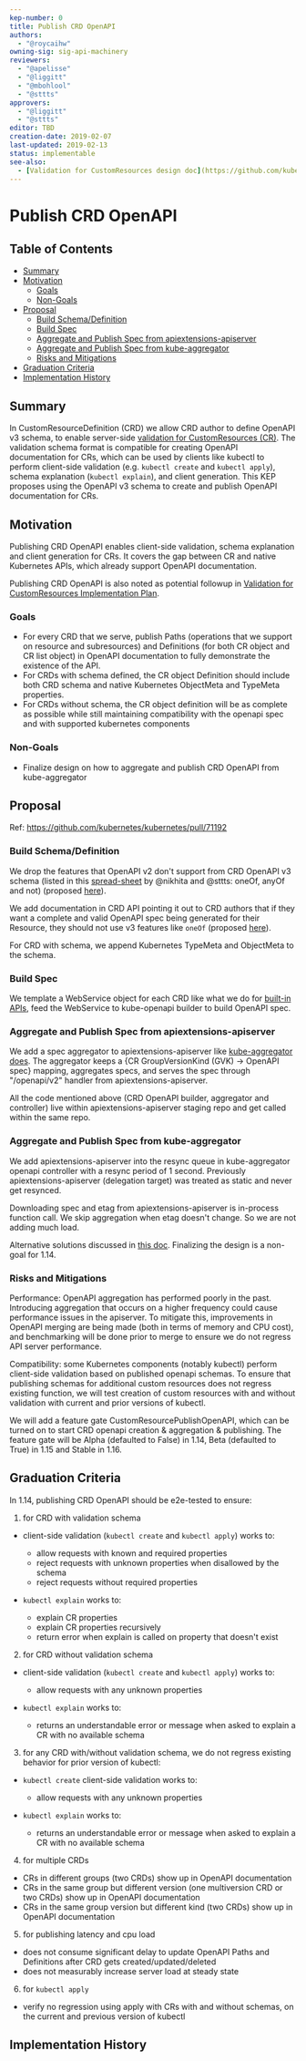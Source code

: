 ```yaml
---
kep-number: 0
title: Publish CRD OpenAPI
authors:
  - "@roycaihw"
owning-sig: sig-api-machinery
reviewers:
  - "@apelisse"
  - "@liggitt"
  - "@mbohlool"
  - "@sttts"
approvers:
  - "@liggitt"
  - "@sttts"
editor: TBD
creation-date: 2019-02-07
last-updated: 2019-02-13
status: implementable
see-also:
  - [Validation for CustomResources design doc](https://github.com/kubernetes/community/blob/master/contributors/design-proposals/api-machinery/customresources-validation.md)
---
```


# Publish CRD OpenAPI

## Table of Contents

<!-- toc -->
- [Summary](#summary)
- [Motivation](#motivation)
  - [Goals](#goals)
  - [Non-Goals](#non-goals)
- [Proposal](#proposal)
  - [Build Schema/Definition](#build-schemadefinition)
  - [Build Spec](#build-spec)
  - [Aggregate and Publish Spec from apiextensions-apiserver](#aggregate-and-publish-spec-from-apiextensions-apiserver)
  - [Aggregate and Publish Spec from kube-aggregator](#aggregate-and-publish-spec-from-kube-aggregator)
  - [Risks and Mitigations](#risks-and-mitigations)
- [Graduation Criteria](#graduation-criteria)
- [Implementation History](#implementation-history)
<!-- /toc -->

## Summary

In CustomResourceDefinition (CRD) we allow CRD author to define OpenAPI v3 schema, to
enable server-side [validation for CustomResources (CR)](https://github.com/kubernetes/community/blob/master/contributors/design-proposals/api-machinery/customresources-validation.md).
The validation schema format is compatible for creating OpenAPI documentation for CRs,
which can be used by clients like kubectl to perform client-side validation
(e.g. `kubectl create` and `kubectl apply`),
schema explanation (`kubectl explain`), and client generation.
This KEP proposes using the OpenAPI v3 schema to create and publish OpenAPI
documentation for CRs.

## Motivation

Publishing CRD OpenAPI enables client-side validation, schema explanation and
client generation for CRs. It covers the gap between CR and native Kubernetes
APIs, which already support OpenAPI documentation.

Publishing CRD OpenAPI is also noted as potential followup in [Validation for CustomResources Implementation Plan](https://github.com/kubernetes/community/blob/master/contributors/design-proposals/api-machinery/customresources-validation.md#implementation-plan).

### Goals

* For every CRD that we serve, publish Paths (operations that we support on
  resource and subresources) and Definitions (for both CR object and CR list
  object) in OpenAPI documentation to fully demonstrate the existence of the
  API.
* For CRDs with schema defined, the CR object Definition should
  include both CRD schema and native Kubernetes ObjectMeta and
  TypeMeta properties.
* For CRDs without schema, the CR object definition will be as
  complete as possible while still maintaining compatibility with the openapi
  spec and with supported kubernetes components

### Non-Goals

* Finalize design on how to aggregate and publish CRD OpenAPI from kube-aggregator

## Proposal

Ref: https://github.com/kubernetes/kubernetes/pull/71192

### Build Schema/Definition

We drop the features that OpenAPI v2 don't support from CRD OpenAPI v3 schema
(listed in this [spread-sheet](https://docs.google.com/spreadsheets/d/1Mkm9L7CXGvRorV0Cr4Vwfu0DH7XRi24YHPiDK1NZWo4/edit?usp=sharing)
by @nikhita and @sttts: oneOf, anyOf and not) (proposed [here](https://github.com/kubernetes/kubernetes/issues/49879#issuecomment-320031200)).

We add documentation in CRD API pointing it out to CRD authors that if they want
a complete and valid OpenAPI spec being generated for their Resource, they should
not use v3 features like `oneOf` (proposed [here](https://github.com/kubernetes/kubernetes/issues/49879#issuecomment-321774254)).

For CRD with schema, we append Kubernetes TypeMeta and ObjectMeta to the schema.

### Build Spec

We template a WebService object for each CRD like what we do for [built-in APIs](https://github.com/kubernetes/kubernetes/blob/8b98e802eddb9f478ff7d991a2f72f60c165388a/staging/src/k8s.io/apiserver/pkg/endpoints/installer.go#L565-L845),
feed the WebService to kube-openapi builder to build OpenAPI spec.

### Aggregate and Publish Spec from apiextensions-apiserver

We add a spec aggregator to apiextensions-apiserver like [kube-aggregator
does](https://github.com/kubernetes/kubernetes/blob/master/staging/src/k8s.io/kube-aggregator/pkg/controllers/openapi/aggregator/aggregator.go).
The aggregator keeps a {CR GroupVersionKind (GVK) -> OpenAPI spec} mapping,
aggregates specs, and serves the spec through "/openapi/v2" handler from
apiextensions-apiserver.

All the code mentioned above (CRD OpenAPI builder, aggregator and controller)
live within apiextensions-apiserver staging repo and get called within the
same repo.

### Aggregate and Publish Spec from kube-aggregator

We add apiextensions-apiserver into the resync queue in kube-aggregator openapi
controller with a resync period of 1 second. Previously apiextensions-apiserver
(delegation target) was treated as static and never get resynced.

Downloading spec and etag from apiextensions-apiserver is in-process function
call. We skip aggregation when etag doesn't change. So we are not adding much
load.

Alternative solutions discussed in [this doc](https://docs.google.com/document/d/13lBj8Stdwku8BgL0fbT__4Iw97NRh77loJ_MoZuCGwQ/edit#). Finalizing the design is a non-goal for 1.14.

### Risks and Mitigations

Performance: OpenAPI aggregation has performed poorly in the past. Introducing
aggregation that occurs on a higher frequency could cause performance issues in
the apiserver. To mitigate this, improvements in OpenAPI merging are being made
(both in terms of memory and CPU cost), and benchmarking will be done prior to
merge to ensure we do not regress API server performance.

Compatibility: some Kubernetes components (notably kubectl) perform client-side
validation based on published openapi schemas. To ensure that publishing schemas
for additional custom resources does not regress existing function, we will test
creation of custom resources with and without validation with current and prior versions of kubectl.

We will add a feature gate CustomResourcePublishOpenAPI, which can be turned on to start CRD
openapi creation & aggregation & publishing. The feature gate will be Alpha (defaulted to
False) in 1.14, Beta (defaulted to True) in 1.15 and Stable in 1.16.

## Graduation Criteria

In 1.14, publishing CRD OpenAPI should be e2e-tested to ensure:

1. for CRD with validation schema

* client-side validation (`kubectl create` and `kubectl apply`) works to:
  * allow requests with known and required properties
  * reject requests with unknown properties when disallowed by the schema
  * reject requests without required properties

* `kubectl explain` works to:
  * explain CR properties
  * explain CR properties recursively
  * return error when explain is called on property that doesn't exist

2. for CRD without validation schema

* client-side validation (`kubectl create` and `kubectl apply`) works to:
  * allow requests with any unknown properties

* `kubectl explain` works to:
  * returns an understandable error or message when asked to explain a CR with no available schema

3. for any CRD with/without validation schema, we do not regress existing
  behavior for prior version of kubectl:

* `kubectl create` client-side validation works to:
  * allow requests with any unknown properties

* `kubectl explain` works to:
  * returns an understandable error or message when asked to explain a CR with no available schema

4. for multiple CRDs
  * CRs in different groups (two CRDs) show up in OpenAPI documentation
  * CRs in the same group but different version (one multiversion CRD or two
    CRDs) show up in OpenAPI
    documentation
  * CRs in the same group version but different kind (two CRDs) show up in OpenAPI
    documentation

5. for publishing latency and cpu load
  * does not consume significant delay to update OpenAPI Paths and Definitions
    after CRD gets created/updated/deleted
  * does not measurably increase server load at steady state

6. for `kubectl apply`
  * verify no regression using apply with CRs with and without schemas, on the current and previous version of kubectl

## Implementation History

